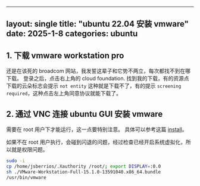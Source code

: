 <!--
 * @Author: Gege-Wang 2891067867@qq.com
 * @Date: 2025-01-08 22:37:56
 * @LastEditors: Gege-Wang 2891067867@qq.com
 * @LastEditTime: 2025-01-08 22:45:59
 * @FilePath: /Myblog/_posts/2025-01-08-ubuntu-vmware.md
 * @Description: 这是默认设置,请设置`customMade`, 打开koroFileHeader查看配置 进行设置: https://github.com/OBKoro1/koro1FileHeader/wiki/%E9%85%8D%E7%BD%AE
-->
---
layout: single
title: "ubuntu 22.04 安装 vmware"
date: 2025-1-8
categories: ubuntu
---

## 1. 下载 vmware workstation pro
还是在该死的 broadcom 网站，我发誓这辈子和它势不两立，每次都找不到在哪下载。
登录之后，点击右上角的 cloud foundation. 找到我的下载，有的资源点下载的云朵标志会提示 `not entity` 这种就是下载不了，有的提示 `screening required`，这种点击左上角同意协议就能下载了。

## 2. 通过 VNC 连接 ubuntu GUI 安装 vmware 
需要在 root 用户下才能运行，这一点要特别注意。 具体可以参考这篇 [install](https://forums.opensuse.org/t/vmware-workstation-15-1-invalid-mit-magic-cookie-1/136383)。   

如果不在 root 用户执行，会碰到闪退的问题，经过检查已经开启系统虚拟化，所以就是权限问题。

```bash
sudo -i
cp /home/jsberrios/.Xauthority /root/; export DISPLAY=:0.0
sh ./VMware-Workstation-Full-15.1.0-13591040.x86_64.bundle
/usr/bin/vmware
```
